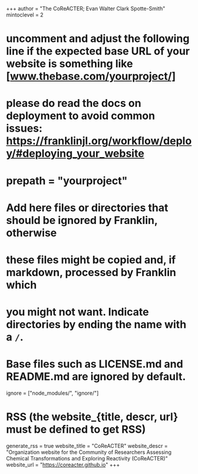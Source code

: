 <!--
Add here global page variables to use throughout your website.
-->
+++
author = "The CoReACTER; Evan Walter Clark Spotte-Smith"
mintoclevel = 2

# uncomment and adjust the following line if the expected base URL of your website is something like [www.thebase.com/yourproject/]
# please do read the docs on deployment to avoid common issues: https://franklinjl.org/workflow/deploy/#deploying_your_website
# prepath = "yourproject"

# Add here files or directories that should be ignored by Franklin, otherwise
# these files might be copied and, if markdown, processed by Franklin which
# you might not want. Indicate directories by ending the name with a `/`.
# Base files such as LICENSE.md and README.md are ignored by default.
ignore = ["node_modules/", "ignore/"]

# RSS (the website_{title, descr, url} must be defined to get RSS)
generate_rss = true
website_title = "CoReACTER"
website_descr = "Organization website for the Community of Researchers Assessing Chemical Transformations and Exploring Reactivity (CoReACTER)"
website_url   = "https://coreacter.github.io"
+++

<!--
Add here global latex commands to use throughout your pages.
-->
<!-- \newcommand{\R}{\mathbb R}
\newcommand{\scal}[1]{\langle #1 \rangle} -->
